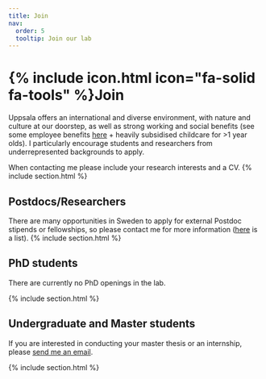```yaml
---
title: Join
nav:
  order: 5
  tooltip: Join our lab
---
```


# {% include icon.html icon="fa-solid fa-tools" %}Join

Uppsala offers an international and diverse environment, with nature and culture at our doorstep, as well as strong working and social benefits (see some employee benefits [here](https://www.uu.se/en/staff/employment/employee-benefits) + heavily subsidised childcare for >1 year olds). 
I particularly encourage students and researchers from underrepresented backgrounds to apply.

When contacting me please include your research interests and a CV.
{% include section.html %}

## Postdocs/Researchers

There are many opportunities in Sweden to apply for external Postdoc stipends or fellowships, so please contact me for more information ([here](https://docs.google.com/spreadsheets/d/1bDkeeJd47baKxUQxaqAhXY5IuUdVHpyuugHL241a4Ps/edit?gid=0#gid=0) is a list).
{% include section.html %}

## PhD students

There are currently no PhD openings in the lab.

{% include section.html %}

## Undergraduate and Master students

If you are interested in conducting your master thesis or an internship, please [send me an email](mailto:gabriela.montejo-kovacevich@scilifelab.uu.se).

{% include section.html %}
